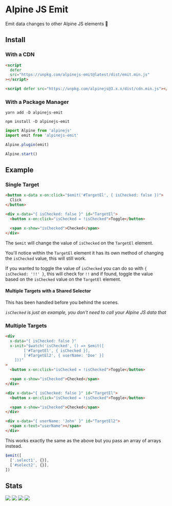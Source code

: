 # Alpine JS Emit

Emit data changes to other Alpine JS elements 📣

## Install

### With a CDN

```html
<script
  defer
  src="https://unpkg.com/alpinejs-emit@latest/dist/emit.min.js"
></script>

<script defer src="https://unpkg.com/alpinejs@3.x.x/dist/cdn.min.js"></script>
```

### With a Package Manager

```shell
yarn add -D alpinejs-emit

npm install -D alpinejs-emit
```

```js
import Alpine from 'alpinejs'
import emit from 'alpinejs-emit'

Alpine.plugin(emit)

Alpine.start()
```

## Example

### Single Target

```html
<button x-data x-on:click="$emit('#TargetEl', { isChecked: false })">
  Click
</button>

<div x-data="{ isChecked: false }" id="TargetEl">
  <button x-on:click="isChecked = !isChecked">Toggle</button>

  <span x-show="isChecked">Checked</span>
</div>
```

The `$emit` will change the value of `isChecked` on the `TargetEl` element.

You'll notice within the `TargetEl` element it has its own method of changing
the `isChecked` value, this will still work.

If you wanted to toggle the value of `isChecked` you can do so with
`{ isChecked: '!!' }`, this will check for `!!` and if found, toggle the value
based on the `isChecked` value on the `TargetEl` element.

#### Multiple Targets with a Shared Selector

This has been handled before you behind the scenes.

_`isChecked` is just an example, you don't need to call your Alpine JS data
that_

### Multiple Targets

```html
<div
  x-data="{ isChecked: false }"
  x-init="$watch('isChecked', () => $emit([
        ['#TargetEl', { isChecked }],
        ['#TargetEl2', { userName: 'Doe' }]
    ]))"
>
  <button x-on:click="isChecked = !isChecked">Toggle</button>

  <span x-show="isChecked">Checked</span>
</div>

<div x-data="{ isChecked: false }" id="TargetEl">
  <button x-on:click="isChecked = !isChecked">Toggle</button>

  <span x-show="isChecked">Checked</span>
</div>

<div x-data="{ userName: 'John' }" id="TargetEl2">
  <span x-text="userName"></span>
</div>
```

This works exactly the same as the above but you pass an array of arrays
instead.

```js
$emit([
  ['.select1', {}],
  ['#select2', {}],
])
```

## Stats

![](https://img.shields.io/bundlephobia/min/alpinejs-emit)
![](https://img.shields.io/npm/v/alpinejs-emit)
![](https://img.shields.io/npm/dt/alpinejs-emit)
![](https://img.shields.io/github/license/markmead/alpinejs-emit)
